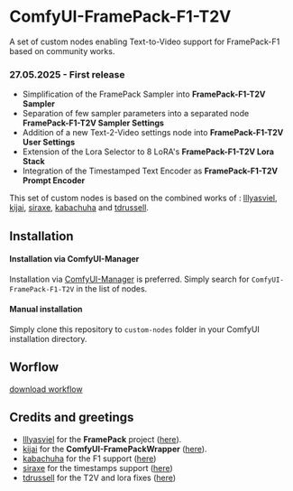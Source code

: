 # ComfyUI-FramePack-F1-T2V
A set of custom nodes enabling Text-to-Video support for FramePack-F1 based on community works.

### 27.05.2025 - First release

- Simplification of the FramePack Sampler into **FramePack-F1-T2V Sampler**
- Separation of few sampler parameters into a separated node **FramePack-F1-T2V Sampler Settings**
- Addition of a new Text-2-Video settings node into **FramePack-F1-T2V User Settings**
- Extension of the Lora Selector to 8 LoRA's **FramePack-F1-T2V Lora Stack**
- Integration of the Timestamped Text Encoder as **FramePack-F1-T2V Prompt Encoder**

This set of custom nodes is based on the combined works of : [lllyasviel](https://github.com/lllyasviel), [kijai](https://github.com/kijai), [siraxe](https://github.com/siraxe), [kabachuha](https://github.com/kabachuha) and [tdrussell](https://github.com/tdrussell).

## Installation

#### Installation via ComfyUI-Manager

Installation via [ComfyUI-Manager](https://github.com/ltdrdata/ComfyUI-Manager) is preferred. Simply search for `ComfyUI-FramePack-F1-T2V` in the list of nodes.

#### Manual installation

Simply clone this repository to `custom-nodes` folder in your ComfyUI installation directory.

## Worflow

[download workflow](assets/FramePack-F1-T2V-Workflow.png)

## Credits and greetings

- [lllyasviel](https://github.com/lllyasviel) for the **FramePack** project ([here](https://github.com/lllyasviel/FramePack)).
- [kijai](https://github.com/kijai) for the **ComfyUI-FramePackWrapper** ([here](https://github.com/kijai/ComfyUI-FramePackWrapper)).
- [kabachuha](https://github.com/kabachuha) for the F1 support ([here](https://github.com/kijai/ComfyUI-FramePackWrapper/pull/13))
- [siraxe](https://github.com/siraxe) for the timestamps support ([here](https://github.com/kijai/ComfyUI-FramePackWrapper/pull/14))
- [tdrussell](https://github.com/tdrussell) for the T2V and lora fixes ([here](https://github.com/kijai/ComfyUI-FramePackWrapper/pull/11))
